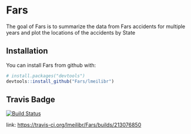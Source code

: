 # Fars

The goal of Fars is to summarize the data from Fars accidents for multiple years
and plot the locations of the accidents by State

## Installation

You can install Fars from github with:

```R
# install.packages("devtools")
devtools::install_github("Fars/lmeilibr")
```

## Travis Badge
[![Build Status](https://travis-ci.org/lmeilibr/Fars.svg?branch=master)](https://travis-ci.org/lmeilibr/Fars)

link: https://travis-ci.org/lmeilibr/Fars/builds/213076850
